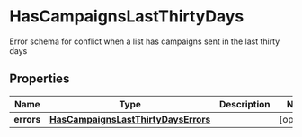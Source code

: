 

# HasCampaignsLastThirtyDays

Error schema for conflict when a list has campaigns sent in the last thirty days
## Properties

Name | Type | Description | Notes
------------ | ------------- | ------------- | -------------
**errors** | [**HasCampaignsLastThirtyDaysErrors**](HasCampaignsLastThirtyDaysErrors.md) |  |  [optional]




